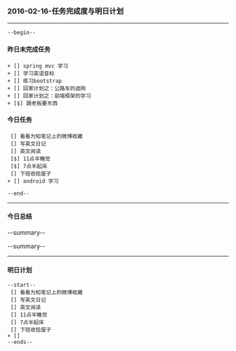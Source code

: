 ### 2016-02-16-任务完成度与明日计划

----------------------------------------------------------------------------------------------------------
    --begin--
#### 昨日未完成任务
    + [] spring mvc 学习
    + [] 学习英语音标
    + [] 练习bootstrap 
    + [] 回家计划之：公路车的选购
    + [] 回家计划之：前端框架的学习
    + [$] 跟老板要东西

#### 今日任务
     [] 看看为知笔记上的微博收藏
     [] 写英文日记
     [] 英文阅读
     [$] 11点半睡觉
     [$] 7点半起床
     [] 下班收拾屋子
    + [] android 学习 
    
	--end--

----------------------------------------------------------------------------------------------------------
#### 今日总结
--summary--


--summary--

----------------------------------------------------------------------------------------------------------
#### 明日计划
    --start--
     [] 看看为知笔记上的微博收藏
     [] 写英文日记
     [] 英文阅读
     [] 11点半睡觉
     [] 7点半起床
     [] 下班收拾屋子
    + [] 
    --ends--
